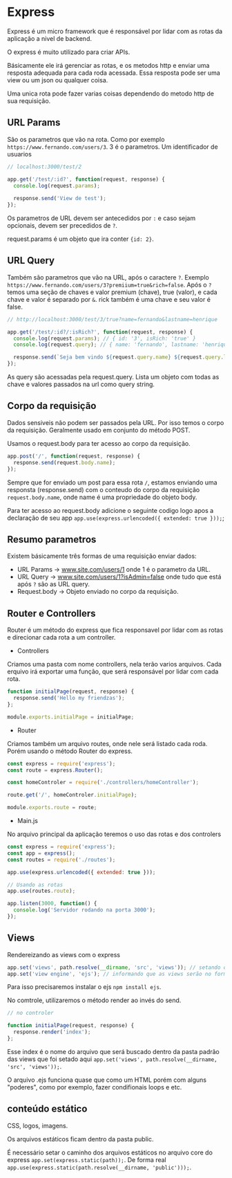 # Express

Express é um micro framework que é responsável por lidar com 
as rotas da aplicação a nivel de backend. 

O express é muito utilizado para criar APIs.

Básicamente ele irá gerenciar as rotas, e os metodos http e enviar
uma resposta adequada para cada roda acessada. Essa resposta pode ser
uma view ou um json ou qualquer coisa.

Uma unica rota pode fazer varias coisas dependendo do metodo http de sua
requisição.

## URL Params 

São os parametros que vão na rota. Como por exemplo `https://www.fernando.com/users/3`.
3 é o parametros. Um identificador de usuarios

```javascript
// localhost:3000/test/2

app.get('/test/:id?', function(request, response) {
  console.log(request.params);
  
  response.send('View de test');
});
```

Os parametros de URL devem ser antecedidos por `:` e caso sejam opcionais,
devem ser precedidos de `?`.

request.params é um objeto que ira conter `{id: 2}`.

## URL Query

Também são parametros que vão na URL, após o caractere `?`. 
Exemplo `https://www.fernando.com/users/3?premiium=true&rich=false`.
Após o `?` temos uma seção de chaves e valor premium (chave), true (valor), e 
cada chave e valor é separado por `&`. rick também é uma chave e seu valor é false.

```javascript
// http://localhost:3000/test/3/true?name=fernando&lastname=henrique

app.get('/test/:id?/:isRich?', function(request, response) {
  console.log(request.params); // { id: '3', isRich: 'true' }
  console.log(request.query); // { name: 'fernando', lastname: 'henrique' }

  response.send(`Seja bem vindo ${request.query.name} ${request.query.lastname}`);
});

```

As query são acessadas pela request.query. Lista um objeto com todas as chave e valores
passados na url como query string.

## Corpo da requisição

Dados sensiveis não podem ser passados pela URL. Por isso temos o corpo da requisição.
Geralmente usado em conjunto do método POST.

Usamos o request.body para ter acesso ao corpo da requisição.

```javascript
app.post('/', function(request, response) {
  response.send(request.body.name);
});
```

Sempre que for enviado um post para essa rota `/`, estamos enviando uma responsta (response.send)
com o conteudo do corpo da requisição `request.body.name`, onde name é uma propriedade
do objeto body.

Para ter acesso ao request.body adicione o seguinte codigo logo apos a declaração de seu app
`app.use(express.urlencoded({ extended: true }));`;

## Resumo parametros

Existem básicamente três formas de uma requisição enviar dados:

- URL Params -> www.site.com/users/1 onde 1 é o parametro da URL.
- URL Query -> www.site.com/users/1?isAdmin=false onde tudo que está após `?` são as URL query.
- Request.body -> Objeto enviado no corpo da requisição.

## Router e Controllers

Router é um método do express que fica responsavel por lidar com as rotas e direcionar cada 
rota a um controller.

- Controllers

Criamos uma pasta com nome controllers, nela terão varios arquivos. Cada erquivo
irá exportar uma função, que será responsável por lidar com cada rota.

```javascript
function initialPage(request, response) {
  response.send('Hello my friendzas');
};

module.exports.initialPage = initialPage;
```

- Router

Criamos também um arquivo routes, onde nele será listado cada roda. Porém usando o 
método Router do express.

```javascript
const express = require('express');
const route = express.Router();

const homeControler = require('./controllers/homeController');

route.get('/', homeControler.initialPage);

module.exports.route = route;
```

- Main.js

No arquivo principal da aplicação teremos o uso das rotas e dos controlers

```javascript
const express = require('express');
const app = express();
const routes = require('./routes');

app.use(express.urlencoded({ extended: true }));

// Usando as rotas
app.use(routes.route);

app.listen(3000, function() {
  console.log('Servidor rodando na porta 3000');
});
```

## Views

Rendereizando as views com o express

```javascript
app.set('views', path.resolve(__dirname, 'src', 'views')); // setando o diretorio que conterá as views
app.set('view engine', 'ejs'); // informando que as views serão no formato ejs
```

Para isso precisaremos instalar o ejs `npm install ejs`.

No comtrole, utilizaremos o método render ao invés do send.

```javascript
// no controler

function initialPage(request, response) {
  response.render('index');
};
```

Esse index é o nome do arquivo que será buscado dentro da pasta padrão das views que foi setado
aqui `app.set('views', path.resolve(__dirname, 'src', 'views'));`.

O arquivo .ejs funciona quase que como um HTML porém com alguns "poderes", como por exemplo, fazer
condifionais loops e etc.

## conteúdo estático

CSS, logos, imagens.

Os arquivos estáticos ficam dentro da pasta public.

É necessário setar o caminho dos arquivos estáticos no arquivo core do express
`app.set(express.static(path));`. De forma real 
`app.use(express.static(path.resolve(__dirname, 'public')));`.


